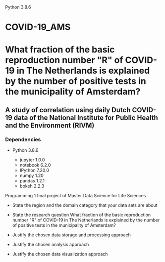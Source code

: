 Python 3.8.6
# COVID-19_AMS
# What fraction of the basic reproduction number "R" of COVID-19 in The Netherlands is explained by the number of positive tests in the municipality of Amsterdam?
## A study of correlation using daily Dutch COVID-19 data of the National Institute for Public Health and the Environment (RIVM)

### Dependencies

- Python 3.8.6

	- jupyter 1.0.0
	- notebook 6.2.0
	- IPython 7.20.0
	- numpy 1.20
	- pandas 1.2.1
	- bokeh 2.2.3

Programming 1 final project of Master Data Science for Life Sciences

- State the region and the domain category that your data sets are about


- State the research question
What fraction of the basic reproduction number "R" of COVID-19 in The Netherlands is explained by the number of positive tests in the municipality of Amsterdam?


- Justify the chosen data storage and processing approach


- Justify the chosen analysis approach


- Justify the chosen data visualization approach
